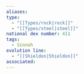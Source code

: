 ```yaml
---
aliases: 
type:
  - "[[Types/rock|rock]]"
  - "[[Types/steel|steel]]"
national dex number: 411
tags:
  - Sinnoh
evolution line:
  - "[[Shieldon|Shieldon]]"
associated: 
---
```

